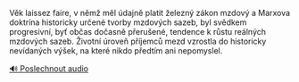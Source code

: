 
Věk laissez faire, v němž měl údajně platit železný zákon mzdový a Marxova doktrína historicky určené tvorby mzdových sazeb, byl svědkem progresivní, byť občas dočasně přerušené, tendence k růstu reálných mzdových sazeb. Životní úroveň příjemců mezd vzrostla do historicky nevídaných výšek, na které nikdo předtím ani nepomyslel.

[🔊 Poslechnout audio](/data/7-paragraphs/audio/chapter_108/para_007-Vk-laissez-faire-v-nm-ml-dajn-platit-elezn.mp3)
